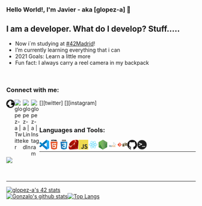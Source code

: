 ### Hello World!, I'm Javier - aka [glopez-a] 👋

## I am a developer. What do I develop? Stuff.....

-  Now i´m studying at [#42Madrid][42website]!
-  I’m currently learning everything that i can
-  2021 Goals: Learn a little more 
-  Fun fact: I always carry a reel camera in my backpack
<br />

### Connect with me:

[<img align="left" alt="glopez-a.com" width="22px" src="https://raw.githubusercontent.com/iconic/open-iconic/master/svg/globe.svg" />][github]
[<img align="left" alt="glopez-a | Twitter" width="22px" src="https://cdn.jsdelivr.net/npm/simple-icons@v3/icons/twitter.svg" />][twitter]
[<img align="left" alt="glopez-a | LinkedIn" width="22px" src="https://cdn.jsdelivr.net/npm/simple-icons@v3/icons/linkedin.svg" />][linkedin]
[<img align="left" alt="glopez-a | Instagram" width="22px" src="https://cdn.jsdelivr.net/npm/simple-icons@v3/icons/instagram.svg" />][instagram]

<br />

### Languages and Tools:

<img align="left" alt="Visual Studio Code" width="26px" src="https://raw.githubusercontent.com/github/explore/80688e429a7d4ef2fca1e82350fe8e3517d3494d/topics/visual-studio-code/visual-studio-code.png" />
<img align="left" alt="HTML5" width="26px" src="https://raw.githubusercontent.com/github/explore/80688e429a7d4ef2fca1e82350fe8e3517d3494d/topics/html/html.png" />
<img align="left" alt="CSS3" width="26px" src="https://raw.githubusercontent.com/github/explore/80688e429a7d4ef2fca1e82350fe8e3517d3494d/topics/css/css.png" />
<img align="left" alt="JavaScript" width="26px"
<img align="left" alt="Ruby" width="26px" src="https://raw.githubusercontent.com/github/explore/80688e429a7d4ef2fca1e82350fe8e3517d3494d/topics/ruby/ruby.png" />
<img align="left" alt="Ruby" width="26px" src="https://raw.githubusercontent.com/github/explore/80688e429a7d4ef2fca1e82350fe8e3517d3494d/topics/javascript/javascript.png" />
<img align="left" alt="React" width="26px" src="https://raw.githubusercontent.com/github/explore/80688e429a7d4ef2fca1e82350fe8e3517d3494d/topics/react/react.png" />
<img align="left" alt="Node.js" width="26px" src="https://raw.githubusercontent.com/github/explore/80688e429a7d4ef2fca1e82350fe8e3517d3494d/topics/nodejs/nodejs.png" />
<img align="left" alt="MySQL" width="26px" src="https://raw.githubusercontent.com/github/explore/80688e429a7d4ef2fca1e82350fe8e3517d3494d/topics/mysql/mysql.png" />
<img align="left" alt="Git" width="26px" src="https://raw.githubusercontent.com/github/explore/80688e429a7d4ef2fca1e82350fe8e3517d3494d/topics/git/git.png" />
<img align="left" alt="GitHub" width="26px" src="https://raw.githubusercontent.com/github/explore/78df643247d429f6cc873026c0622819ad797942/topics/github/github.png" />
<img align="left" alt="Terminal" width="26px" src="https://raw.githubusercontent.com/github/explore/80688e429a7d4ef2fca1e82350fe8e3517d3494d/topics/terminal/terminal.png" />

<br />

---

![](https://komarev.com/ghpvc/?username=glopez-a)

<br />

---
[![glopez-a's 42 stats](https://badge42.herokuapp.com/api/stats/glopez-a)](https://github.com/JaeSeoKim/badge42)
<br/>
[![Gonzalo's github stats](https://github-readme-stats.Glopez-a.vercel.app/api?username=Glopez-a&count_private=true)](https://github.com/Glopez-a)[![Top Langs](https://github-readme-stats.Glopez-a.vercel.app/api/top-langs?username=Glopez-a&layout=compact)](https://github.com/Glopez-a)

[github]: https://github.com/Glopez-a?tab=repositories
[42website]: https://42madrid.com/
[linkedin]: https://linkedin.com/in/gonzalo-lopez-andres/
